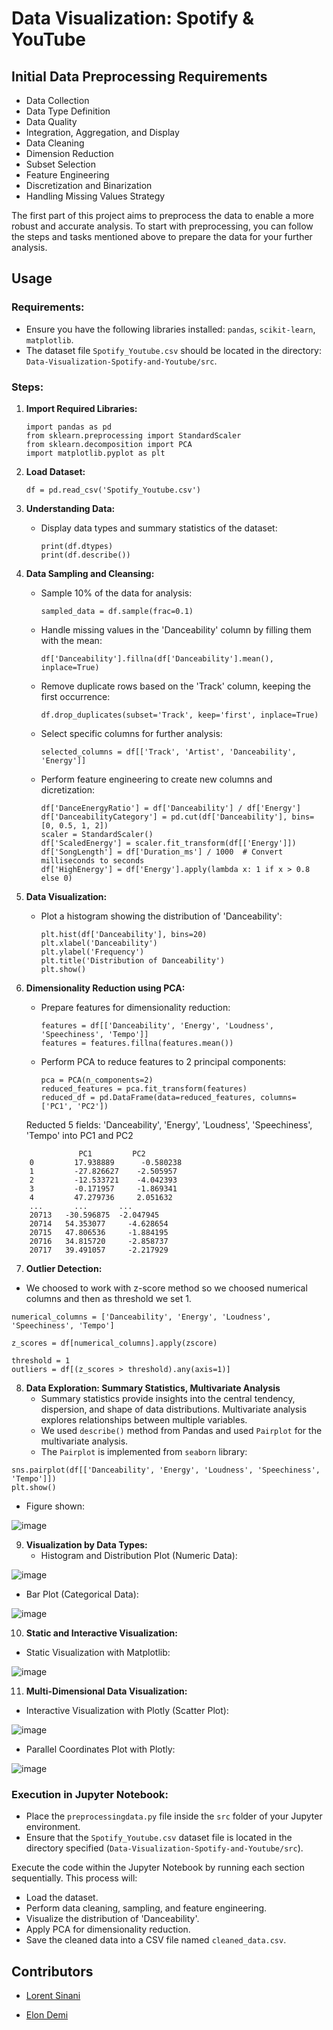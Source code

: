 # Data Visualization: Spotify & YouTube

## Initial Data Preprocessing Requirements

- Data Collection
- Data Type Definition
- Data Quality
- Integration, Aggregation, and Display
- Data Cleaning
- Dimension Reduction
- Subset Selection
- Feature Engineering
- Discretization and Binarization
- Handling Missing Values Strategy

The first part of this project aims to preprocess the data to enable a more robust and accurate analysis. To start with preprocessing, you can follow the steps and tasks mentioned above to prepare the data for your further analysis.

## Usage

### Requirements:
- Ensure you have the following libraries installed: `pandas`, `scikit-learn`, `matplotlib`.
- The dataset file `Spotify_Youtube.csv` should be located in the directory: `Data-Visualization-Spotify-and-Youtube/src`.

### Steps:

1. **Import Required Libraries:**
   ```
   import pandas as pd
   from sklearn.preprocessing import StandardScaler
   from sklearn.decomposition import PCA
   import matplotlib.pyplot as plt
   ```

2. **Load Dataset:**
   ```
   df = pd.read_csv('Spotify_Youtube.csv')
   ```

3. **Understanding Data:**
   - Display data types and summary statistics of the dataset:
     ```
     print(df.dtypes)
     print(df.describe())
     ```

4. **Data Sampling and Cleansing:**
   - Sample 10% of the data for analysis:
     ```
     sampled_data = df.sample(frac=0.1)
     ```
   - Handle missing values in the 'Danceability' column by filling them with the mean:
     ```
     df['Danceability'].fillna(df['Danceability'].mean(), inplace=True)
     ```
   - Remove duplicate rows based on the 'Track' column, keeping the first occurrence:
     ```
     df.drop_duplicates(subset='Track', keep='first', inplace=True)
     ```
   - Select specific columns for further analysis:
     ```
     selected_columns = df[['Track', 'Artist', 'Danceability', 'Energy']]
     ```
   - Perform feature engineering to create new columns and dicretization:
     ```
     df['DanceEnergyRatio'] = df['Danceability'] / df['Energy']
     df['DanceabilityCategory'] = pd.cut(df['Danceability'], bins=[0, 0.5, 1, 2])
     scaler = StandardScaler()
     df['ScaledEnergy'] = scaler.fit_transform(df[['Energy']])
     df['SongLength'] = df['Duration_ms'] / 1000  # Convert milliseconds to seconds
     df['HighEnergy'] = df['Energy'].apply(lambda x: 1 if x > 0.8 else 0)
     ```

5. **Data Visualization:**
   - Plot a histogram showing the distribution of 'Danceability':
     ```
     plt.hist(df['Danceability'], bins=20)
     plt.xlabel('Danceability')
     plt.ylabel('Frequency')
     plt.title('Distribution of Danceability')
     plt.show()
     ```

6. **Dimensionality Reduction using PCA:**
   - Prepare features for dimensionality reduction:
     ```
     features = df[['Danceability', 'Energy', 'Loudness', 'Speechiness', 'Tempo']]
     features = features.fillna(features.mean())
     ```
   - Perform PCA to reduce features to 2 principal components:
     ```
     pca = PCA(n_components=2)
     reduced_features = pca.fit_transform(features)
     reduced_df = pd.DataFrame(data=reduced_features, columns=['PC1', 'PC2'])
     ```

    Reducted 5 fields: 'Danceability', 'Energy', 'Loudness', 'Speechiness', 'Tempo' into PC1 and PC2

```	
               PC1	       PC2
    0	      17.938889	     -0.580238
    1	      -27.826627    -2.505957
    2	      -12.533721    -4.042393
    3	      -0.171957	    -1.869341
    4	      47.279736	    2.051632
    ...	      ...	    ...
    20713	-30.596875	-2.047945
    20714	54.353077	  -4.628654
    20715	47.806536	  -1.884195
    20716	34.815720	  -2.858737
    20717	39.491057	  -2.217929
```

7. **Outlier Detection:**
- We choosed to work with z-score method so we choosed numerical columns and then as threshold we set 1.
```
numerical_columns = ['Danceability', 'Energy', 'Loudness', 'Speechiness', 'Tempo']

z_scores = df[numerical_columns].apply(zscore)

threshold = 1
outliers = df[(z_scores > threshold).any(axis=1)]
```

8. **Data Exploration: Summary Statistics, Multivariate Analysis**
   - Summary statistics provide insights into the central tendency, dispersion, and shape of data distributions. Multivariate analysis explores relationships between multiple variables.
   - We used `describe()` method from Pandas and used `Pairplot` for the multivariate analysis.
   - The `Pairplot` is implemented from `seaborn` library:
```
sns.pairplot(df[['Danceability', 'Energy', 'Loudness', 'Speechiness', 'Tempo']])
plt.show()
```
   - Figure shown:
     
 ![image](https://github.com/lorentsinani/Data-Visualization-Spotify-and-Youtube/assets/66006296/4486f45a-8dc2-4e68-b879-b49714c69d4d)

9. **Visualization by Data Types:**
   - Histogram and Distribution Plot (Numeric Data):

![image](https://github.com/elondemi/DataVizualisation-Spotify-and-Youtube/assets/66006296/d77d2b9a-b7d2-4e28-a1f8-0e577429dab0)

   - Bar Plot (Categorical Data):

![image](https://github.com/elondemi/DataVizualisation-Spotify-and-Youtube/assets/66006296/9ed78921-fe47-4839-9154-dcde2a0f8baa)

10. **Static and Interactive Visualization:**
   - Static Visualization with Matplotlib:

![image](https://github.com/elondemi/DataVizualisation-Spotify-and-Youtube/assets/66006296/f720aee6-6da8-4874-a9fa-7bfb63788864)

11. **Multi-Dimensional Data Visualization:**
   - Interactive Visualization with Plotly (Scatter Plot):

![image](https://github.com/elondemi/DataVizualisation-Spotify-and-Youtube/assets/66006296/fd9bf778-8110-4237-a038-461cdd99a6f0)

   - Parallel Coordinates Plot with Plotly:

![image](https://github.com/elondemi/DataVizualisation-Spotify-and-Youtube/assets/66006296/af998816-b2b9-496d-a193-0fedd051e6ba)



### Execution in Jupyter Notebook:

- Place the `preprocessingdata.py` file inside the `src` folder of your Jupyter environment.
- Ensure that the `Spotify_Youtube.csv` dataset file is located in the directory specified (`Data-Visualization-Spotify-and-Youtube/src`).

Execute the code within the Jupyter Notebook by running each section sequentially. This process will:
- Load the dataset.
- Perform data cleaning, sampling, and feature engineering.
- Visualize the distribution of 'Danceability'.
- Apply PCA for dimensionality reduction.
- Save the cleaned data into a CSV file named `cleaned_data.csv`.

## Contributors

- [Lorent Sinani](https://github.com/lorentsinani)

- [Elon Demi](https://github.com/elondemi)
